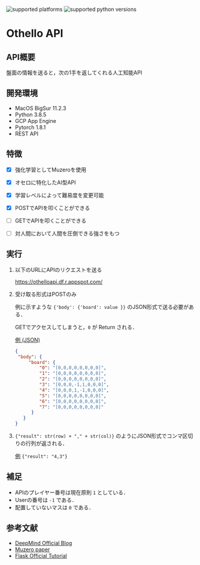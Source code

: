 ![supported platforms](https://img.shields.io/badge/platform-Mac-929292)
![supported python versions](https://img.shields.io/badge/python-%3E%3D%203.6-306998)


# Othello API

## API概要

盤面の情報を送ると，次の1手を返してくれる人工知能API

## 開発環境
+ MacOS BigSur 11.2.3
+ Python 3.8.5
+ GCP App Engine
+ Pytorch 1.8.1
+ REST API

## 特徴

* [x] 強化学習としてMuzeroを使用
* [x] オセロに特化したAI型API
* [x] 学習レベルによって難易度を変更可能
* [x] POSTでAPIを叩くことができる
* [ ] GETでAPIを叩くことができる
* [ ] 対人間において人間を圧倒できる強さをもつ


## 実行

1. 以下のURLにAPIのリクエストを送る

   https://othelloapi.df.r.appspot.com/

2. 受け取る形式はPOSTのみ

   例に示すような ```{'body': {'board': value }}``` のJSON形式で送る必要がある．

   GETでアクセスしてしまうと，```0``` が Return される．


   <u>例 (JSON)</u>


   ```json
   {
    "body": {
        "board": {
            "0": "[0,0,0,0,0,0,0,0]",
            "1": "[0,0,0,0,0,0,0,0]",
            "2": "[0,0,0,0,0,0,0,0]",
            "3": "[0,0,0,-1,1,0,0,0]",
            "4": "[0,0,0,1,-1,0,0,0]",
            "5": "[0,0,0,0,0,0,0,0]",
            "6": "[0,0,0,0,0,0,0,0]",
            "7": "[0,0,0,0,0,0,0,0]"
         }
      }
   }
   ```

3. ```{"result": str(row) + "," + str(col)}``` のようにJSON形式でコンマ区切りの行列が返される．

   <u>例</u>  ```{"result": "4,3"}```


## 補足
* APIのプレイヤー番号は現在原則 ```1``` としている．
* Userの番号は ```-1``` である．
* 配置していないマスは ```0``` である．



## 参考文献

+ [DeepMind Official Blog](https://deepmind.com/blog/article/muzero-mastering-go-chess-shogi-and-atari-without-rules)
+ [Muzero paper](https://www.nature.com/articles/s41586-020-03051-4.epdf?sharing_token=kTk-xTZpQOF8Ym8nTQK6EdRgN0jAjWel9jnR3ZoTv0PMSWGj38iNIyNOw_ooNp2BvzZ4nIcedo7GEXD7UmLqb0M_V_fop31mMY9VBBLNmGbm0K9jETKkZnJ9SgJ8Rwhp3ySvLuTcUr888puIYbngQ0fiMf45ZGDAQ7fUI66-u7Y%3D)
+ [Flask Official Tutorial](https://flask.palletsprojects.com/en/2.0.x/)